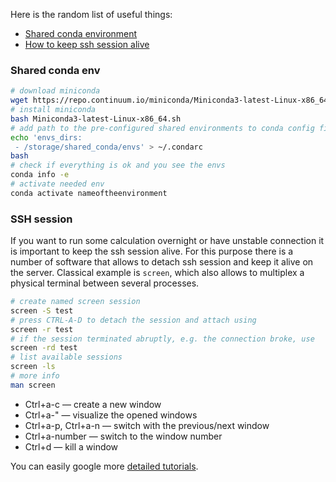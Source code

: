 Here is the random list of useful things:

* [Shared conda environment](useful.md#shared-conda-env)
* [How to keep ssh session alive](useful.md#ssh-session)


### Shared conda env

```bash
# download miniconda
wget https://repo.continuum.io/miniconda/Miniconda3-latest-Linux-x86_64.sh
# install miniconda
bash Miniconda3-latest-Linux-x86_64.sh
# add path to the pre-configured shared environments to conda config file
echo 'envs_dirs:
 - /storage/shared_conda/envs' > ~/.condarc
bash
# check if everything is ok and you see the envs
conda info -e
# activate needed env
conda activate nameoftheenvironment
```

### SSH session

If you want to run some calculation overnight or have unstable connection it is important to keep the ssh session alive. For this purpose there is a number of software that allows to detach ssh session and keep it alive on the server. Classical example is `screen`, which also allows to multiplex a physical terminal between several processes.

```bash
# create named screen session
screen -S test
# press CTRL-A-D to detach the session and attach using
screen -r test
# if the session terminated abruptly, e.g. the connection broke, use
screen -rd test
# list available sessions
screen -ls
# more info
man screen

```

* Ctrl+a-c — create a new window
* Ctrl+a-" — visualize the opened windows
* Ctrl+a-p, Ctrl+a-n — switch with the previous/next window
* Ctrl+a-number — switch to the window number
* Ctrl+d — kill a window

You can easily google more [detailed tutorials](https://dev.to/thiht/learn-to-use-screen-a-terminal-multiplexer-gl).